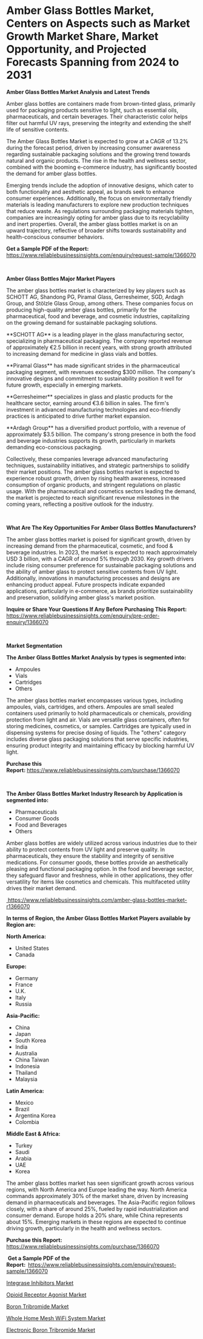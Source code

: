 <p><h1>Amber Glass Bottles Market, Centers on Aspects such as Market Growth Market Share, Market Opportunity, and Projected Forecasts Spanning from 2024 to 2031</h1></p><p><strong>Amber Glass Bottles Market Analysis and Latest Trends</strong></p>
<p><p>Amber glass bottles are containers made from brown-tinted glass, primarily used for packaging products sensitive to light, such as essential oils, pharmaceuticals, and certain beverages. Their characteristic color helps filter out harmful UV rays, preserving the integrity and extending the shelf life of sensitive contents.</p><p>The Amber Glass Bottles Market is expected to grow at a CAGR of 13.2% during the forecast period, driven by increasing consumer awareness regarding sustainable packaging solutions and the growing trend towards natural and organic products. The rise in the health and wellness sector, combined with the booming e-commerce industry, has significantly boosted the demand for amber glass bottles. </p><p>Emerging trends include the adoption of innovative designs, which cater to both functionality and aesthetic appeal, as brands seek to enhance consumer experiences. Additionally, the focus on environmentally friendly materials is leading manufacturers to explore new production techniques that reduce waste. As regulations surrounding packaging materials tighten, companies are increasingly opting for amber glass due to its recyclability and inert properties. Overall, the amber glass bottles market is on an upward trajectory, reflective of broader shifts towards sustainability and health-conscious consumer behaviors.</p></p>
<p><strong>Get a Sample PDF of the Report:&nbsp;</strong> <a href="https://www.reliablebusinessinsights.com/enquiry/request-sample/1366070?utm_campaign=62&utm_medium=2&utm_source=Github&utm_content=ia&utm_term=06122024&utm_id=amber-glass-bottles">https://www.reliablebusinessinsights.com/enquiry/request-sample/1366070</a></p>
<p>&nbsp;</p>
<p><strong>Amber Glass Bottles Major Market Players</strong></p>
<p><p>The amber glass bottles market is characterized by key players such as SCHOTT AG, Shandong PG, Piramal Glass, Gerresheimer, SGD, Ardagh Group, and Stölzle Glass Group, among others. These companies focus on producing high-quality amber glass bottles, primarily for the pharmaceutical, food and beverage, and cosmetic industries, capitalizing on the growing demand for sustainable packaging solutions.</p><p>**SCHOTT AG** is a leading player in the glass manufacturing sector, specializing in pharmaceutical packaging. The company reported revenue of approximately €2.5 billion in recent years, with strong growth attributed to increasing demand for medicine in glass vials and bottles.</p><p>**Piramal Glass** has made significant strides in the pharmaceutical packaging segment, with revenues exceeding $300 million. The company's innovative designs and commitment to sustainability position it well for future growth, especially in emerging markets.</p><p>**Gerresheimer** specializes in glass and plastic products for the healthcare sector, earning around €3.6 billion in sales. The firm's investment in advanced manufacturing technologies and eco-friendly practices is anticipated to drive further market expansion.</p><p>**Ardagh Group** has a diversified product portfolio, with a revenue of approximately $3.5 billion. The company's strong presence in both the food and beverage industries supports its growth, particularly in markets demanding eco-conscious packaging.</p><p>Collectively, these companies leverage advanced manufacturing techniques, sustainability initiatives, and strategic partnerships to solidify their market positions. The amber glass bottles market is expected to experience robust growth, driven by rising health awareness, increased consumption of organic products, and stringent regulations on plastic usage. With the pharmaceutical and cosmetics sectors leading the demand, the market is projected to reach significant revenue milestones in the coming years, reflecting a positive outlook for the industry.</p></p>
<p>&nbsp;</p>
<p><strong>What Are The Key Opportunities For Amber Glass Bottles Manufacturers?</strong></p>
<p><p>The amber glass bottles market is poised for significant growth, driven by increasing demand from the pharmaceutical, cosmetic, and food & beverage industries. In 2023, the market is expected to reach approximately USD 3 billion, with a CAGR of around 5% through 2030. Key growth drivers include rising consumer preference for sustainable packaging solutions and the ability of amber glass to protect sensitive contents from UV light. Additionally, innovations in manufacturing processes and designs are enhancing product appeal. Future prospects indicate expanded applications, particularly in e-commerce, as brands prioritize sustainability and preservation, solidifying amber glass's market position.</p></p>
<p><strong>Inquire or Share Your Questions If Any Before Purchasing This Report:</strong> <a href="https://www.reliablebusinessinsights.com/enquiry/pre-order-enquiry/1366070?utm_campaign=62&utm_medium=2&utm_source=Github&utm_content=ia&utm_term=06122024&utm_id=amber-glass-bottles">https://www.reliablebusinessinsights.com/enquiry/pre-order-enquiry/1366070</a></p>
<p>&nbsp;</p>
<p><strong>Market Segmentation</strong></p>
<p><strong>The Amber Glass Bottles Market Analysis by types is segmented into:</strong></p>
<p><ul><li>Ampoules</li><li>Vials</li><li>Cartridges</li><li>Others</li></ul></p>
<p><p>The amber glass bottles market encompasses various types, including ampoules, vials, cartridges, and others. Ampoules are small sealed containers used primarily to hold pharmaceuticals or chemicals, providing protection from light and air. Vials are versatile glass containers, often for storing medicines, cosmetics, or samples. Cartridges are typically used in dispensing systems for precise dosing of liquids. The "others" category includes diverse glass packaging solutions that serve specific industries, ensuring product integrity and maintaining efficacy by blocking harmful UV light.</p></p>
<p><strong>Purchase this Report:&nbsp;</strong><a href="https://www.reliablebusinessinsights.com/purchase/1366070?utm_campaign=62&utm_medium=2&utm_source=Github&utm_content=ia&utm_term=06122024&utm_id=amber-glass-bottles">https://www.reliablebusinessinsights.com/purchase/1366070</a></p>
<p>&nbsp;</p>
<p><strong>The Amber Glass Bottles Market Industry Research by Application is segmented into:</strong></p>
<p><ul><li>Pharmaceuticals</li><li>Consumer Goods</li><li>Food and Beverages</li><li>Others</li></ul></p>
<p><p>Amber glass bottles are widely utilized across various industries due to their ability to protect contents from UV light and preserve quality. In pharmaceuticals, they ensure the stability and integrity of sensitive medications. For consumer goods, these bottles provide an aesthetically pleasing and functional packaging option. In the food and beverage sector, they safeguard flavor and freshness, while in other applications, they offer versatility for items like cosmetics and chemicals. This multifaceted utility drives their market demand.</p></p>
<p><a href="https://www.reliablebusinessinsights.com/amber-glass-bottles-market-r1366070?utm_campaign=62&utm_medium=2&utm_source=Github&utm_content=ia&utm_term=06122024&utm_id=amber-glass-bottles">&nbsp;https://www.reliablebusinessinsights.com/amber-glass-bottles-market-r1366070</a></p>
<p><strong>In terms of Region, the Amber Glass Bottles Market Players available by Region are:</strong></p>
<p>
    <p> <strong> North America: </strong>
        <ul>
            <li>United States</li>
            <li>Canada</li>
        </ul>
        </p> 
    <p> <strong> Europe: </strong>
        <ul>
            <li>Germany</li>
            <li>France</li>
            <li>U.K.</li>
            <li>Italy</li>
            <li>Russia</li>
        </ul>
        </p> 
    <p> <strong> Asia-Pacific: </strong>
        <ul>
            <li>China</li>
            <li>Japan</li>
            <li>South Korea</li>
            <li>India</li>
            <li>Australia</li>
            <li>China Taiwan</li>
            <li>Indonesia</li>
            <li>Thailand</li>
            <li>Malaysia</li>
        </ul>
        </p> 
    <p> <strong> Latin America: </strong>
        <ul>
            <li>Mexico</li>
            <li>Brazil</li>
            <li>Argentina Korea</li>
            <li>Colombia</li>
        </ul>
        </p> 
    <p> <strong> Middle East & Africa: </strong>
        <ul>
            <li>Turkey</li>
            <li>Saudi</li>
            <li>Arabia</li>
            <li>UAE</li>
            <li>Korea</li>
        </ul>
    </p>
    </p>
<p><p>The amber glass bottles market has seen significant growth across various regions, with North America and Europe leading the way. North America commands approximately 30% of the market share, driven by increasing demand in pharmaceuticals and beverages. The Asia-Pacific region follows closely, with a share of around 25%, fueled by rapid industrialization and consumer demand. Europe holds a 20% share, while China represents about 15%. Emerging markets in these regions are expected to continue driving growth, particularly in the health and wellness sectors.</p></p>
<p><strong>Purchase this Report: </strong><a href="https://www.reliablebusinessinsights.com/purchase/1366070?utm_campaign=62&utm_medium=2&utm_source=Github&utm_content=ia&utm_term=06122024&utm_id=amber-glass-bottles">https://www.reliablebusinessinsights.com/purchase/1366070</a></p>
<p>&nbsp;<strong>Get a Sample PDF of the Report:&nbsp;&nbsp;</strong><a href="https://www.reliablebusinessinsights.com/enquiry/request-sample/1366070?utm_campaign=62&utm_medium=2&utm_source=Github&utm_content=ia&utm_term=06122024&utm_id=amber-glass-bottles">https://www.reliablebusinessinsights.com/enquiry/request-sample/1366070</a></p>
<p><strong></strong></p>
<p><p><a href="https://www.linkedin.com/pulse/exploring-integrase-inhibitors-market-industry-revenue-optue?utm_campaign=62&utm_medium=2&utm_source=Github&utm_content=ia&utm_term=06122024&utm_id=amber-glass-bottles">Integrase Inhibitors Market</a></p><p><a href="https://www.linkedin.com/pulse/compreh-proposis-fbaif?utm_campaign=62&utm_medium=2&utm_source=Github&utm_content=ia&utm_term=06122024&utm_id=amber-glass-bottles">Opioid Receptor Agonist Market</a></p><p><a href="https://github.com/WashimHussain441/Market-Research-Report-List-1/blob/main/boron-tribromide-market.md?utm_campaign=62&utm_medium=2&utm_source=Github&utm_content=ia&utm_term=06122024&utm_id=amber-glass-bottles">Boron Tribromide Market</a></p><p><a href="https://issuu.com/reportprime-2/docs/whole-home-mesh-wifi-system-market-size-2030.pptx?utm_campaign=62&utm_medium=2&utm_source=Github&utm_content=ia&utm_term=06122024&utm_id=amber-glass-bottles">Whole Home Mesh WiFi System Market</a></p><p><a href="https://github.com/manesros8/Market-Research-Report-List-1/blob/main/electronic-boron-tribromide-market.md?utm_campaign=62&utm_medium=2&utm_source=Github&utm_content=ia&utm_term=06122024&utm_id=amber-glass-bottles">Electronic Boron Tribromide Market</a></p></p>